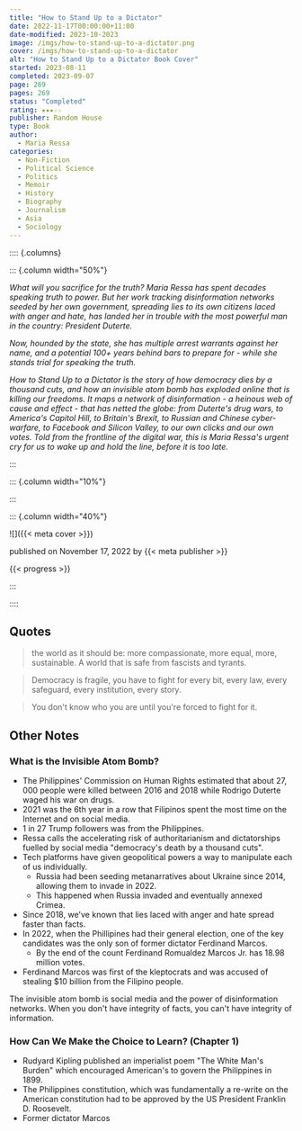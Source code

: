 ```yaml
---
title: "How to Stand Up to a Dictator"
date: 2022-11-17T00:00:00+11:00
date-modified: 2023-10-2023
image: /imgs/how-to-stand-up-to-a-dictator.png
cover: /imgs/how-to-stand-up-to-a-dictator
alt: "How to Stand Up to a Dictator Book Cover"
started: 2023-08-11
completed: 2023-09-07
page: 269
pages: 269
status: "Completed"
rating: ★★★☆☆
publisher: Random House
type: Book
author:
  - Maria Ressa
categories:
  - Non-Fiction
  - Political Science
  - Politics
  - Memoir
  - History
  - Biography
  - Journalism
  - Asia
  - Sociology
---
```


:::: {.columns}

::: {.column width="50%"}

_What will you sacrifice for the truth? Maria Ressa has spent decades speaking truth to power. But her work tracking disinformation networks seeded by her own government, spreading lies to its own citizens laced with anger and hate, has landed her in trouble with the most powerful man in the country: President Duterte._

_Now, hounded by the state, she has multiple arrest warrants against her name, and a potential 100+ years behind bars to prepare for - while she stands trial for speaking the truth._

_How to Stand Up to a Dictator is the story of how democracy dies by a thousand cuts, and how an invisible atom bomb has exploded online that is killing our freedoms. It maps a network of disinformation - a heinous web of cause and effect - that has netted the globe: from Duterte's drug wars, to America's Capitol Hill, to Britain's Brexit, to Russian and Chinese cyber-warfare, to Facebook and Silicon Valley, to our own clicks and our own votes. Told from the frontline of the digital war, this is Maria Ressa's urgent cry for us to wake up and hold the line, before it is too late._

:::

::: {.column width="10%"}
<!-- empty column to create gap -->
:::

::: {.column width="40%"}

![]({{< meta cover >}})

published on November 17, 2022 by {{< meta publisher >}}

{{< progress >}}

:::

::::


## Quotes

> the world as it should be: more compassionate, more equal, more, sustainable. A world that is safe from fascists and tyrants.
>

> Democracy is fragile, you have to fight for every bit, every law, every safeguard, every institution, every story.
>

> You don't know who you are until you're forced to fight for it.
>

## Other Notes

### What is the Invisible Atom Bomb?

- The Philippines' Commission on Human Rights estimated that about 27, 000 people were killed between 2016 and 2018 while Rodrigo Duterte waged his war on drugs.
- 2021 was the 6th year in a row that Filipinos spent the most time on the Internet and on social media.
- 1 in 27 Trump followers was from the Philippines.
- Ressa calls the accelerating risk of authoritarianism and dictatorships fuelled by social media "democracy's death by a thousand cuts".
- Tech platforms have given geopolitical powers a way to manipulate each of us individually.
  - Russia had been seeding metanarratives about Ukraine since 2014, allowing them to invade in 2022.
  - This happened when Russia invaded and eventually annexed Crimea.
- Since 2018, we've known that lies laced with anger and hate spread faster than facts.
- In 2022, when the Phillipines had their general election, one of the key candidates was the only son of former dictator Ferdinand Marcos.
  - By the end of the count Ferdinand Romualdez Marcos Jr. has 18.98 million votes.
- Ferdinand Marcos was first of the kleptocrats and was accused of stealing $10 billion from the Filipino people.

The invisible atom bomb is social media and the power of disinformation networks. When you don't have integrity of facts, you can't have integrity of information.

### How Can We Make the Choice to Learn? (Chapter 1)

- Rudyard Kipling published an imperialist poem "The White Man's Burden" which encouraged American's to govern the Philippines in 1899.
- The Philippines constitution, which was fundamentally a re-write on the American constitution had to be approved by the US President Franklin D. Roosevelt.
- Former dictator Marcos  
